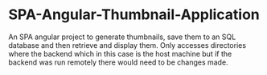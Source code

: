 # SPA-Angular-Thumbnail-Application
An SPA angular project to generate thumbnails, save them to an SQL database and then retrieve and display them.
Only accesses directories where the backend which in this case is the host machine but if the backend was run remotely there would need to be changes made.
